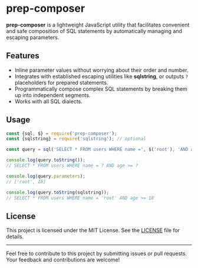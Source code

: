 # prep-composer
**prep-composer** is a lightweight JavaScript utility that facilitates convenient and safe composition of SQL
statements by automatically managing and escaping parameters.

## Features

- Inline parameter values without worrying about their order and number.
- Integrates with established escaping utilities like **sqlstring**, or outputs `?` placeholders for prepared
  statements.
- Programmatically compose complex SQL statements by breaking them up into independent segments.
- Works with all SQL dialects.

## Usage

```javascript
const {sql, $} = require('prep-composer');
const {sqlstring} = require('sqlstring'); // optional

const query = sql('SELECT * FROM users WHERE name =', $('root'), 'AND age >=', $(18));

console.log(query.toString());
// SELECT * FROM users WHERE name = ? AND age >= ?

console.log(query.parameters);
// ['root', 18]

console.log(query.toString(sqlstring));
// SELECT * FROM users WHERE name = 'root' AND age >= 18
```

## License

This project is licensed under the MIT License. See the [LICENSE](LICENSE) file for details.

---

Feel free to contribute to this project by submitting issues or pull requests. Your feedback and contributions
are welcome!
